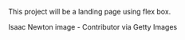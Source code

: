 This project will be a landing page using flex box.

Isaac Newton image - Contributor via Getty Images
